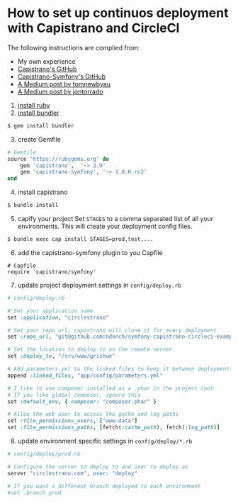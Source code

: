 How to set up continuos deployment with Capistrano and CircleCI
============

The following instructions are complied from:
* My own experience
* [Capistrano's GitHub](https://github.com/capistrano/capistrano)
* [Capistrano-Symfony's GitHub](https://github.com/capistrano/symfony)
* [A Medium post by tomnewbyau](https://medium.com/@tomnewbyau/continuous-delivery-with-symfony-circleci-capistrano-add0df48347d)
* [A Medium post by jontorrado](https://medium.com/@jontorrado/deploying-a-symfony-application-with-capistrano-a954a1a03819)

1. [install ruby](https://www.ruby-lang.org/en/documentation/installation/)
2. [install bundler](https://bundler.io/)

```bash
$ gem install bundler
```

3. create Gemfile

```ruby
# Gemfile
source 'https://rubygems.org' do
    gem 'capistrano',  '~> 3.9'
    gem 'capistrano-symfony', '~> 1.0.0.rc2'
end
```

4. install capistrano

```bash
$ bundle install
```

5. capify your project
Set `STAGES` to a comma separated list of all your environments.
This will create your deployment config files.

```bash
$ bundle exec cap install STAGES=prod,test,...
```

6. add the capistrano-symfony plugin to you Capfile

```
# Capfile
require 'capistrano/symfony'
```

7. update project deployment settings in `config/deploy.rb`

```ruby
# config/deploy.rb

# Set your application name
set :application, "circlestrano"

# Set your repo url, capistrano will clone it for every deployment
set :repo_url, "git@github.com:ndench/symfony-capistrano-circleci-example.git"

# Set the location to deploy to on the remote server
set :deploy_to, "/srv/www/grishue"

# Add parameters.yml to the linked files to keep it between deployments
append :linked_files, "app/config/parameters.yml"

# I like to use composer installed as a .phar in the project root
# If you like global composer, ignore this
set :default_env, { composer: "composer.phar" }

# Allow the web user to access the gache and log paths
set :file_permissions_users, ["www-data"]
set :file_permissions_paths, [fetch(:cache_path), fetch(:log_path)]
```

8. update environment specific settings in `config/deploy/*.rb`

```ruby
# config/deploy/prod.rb

# Configure the server to deploy to and user to deploy as
server "circlestrano.com", user: "deploy"

# If you want a different branch deployed to each environment 
#set :branch prod
```
